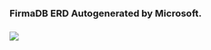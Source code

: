 <h3>FirmaDB ERD Autogenerated by Microsoft.<h3>
<img src="https://i.ibb.co/HPT01HD/Lasteaia-ERD.png">
